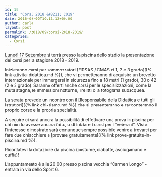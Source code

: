 ```yaml
---
id: 14
title: "Corsi 2018 &#8211; 2019"
date: 2018-09-05T16:12:12+00:00
author: carlo
layout: post
permalink: /2018/09/corsi-2018-2019/
categories:
  - Corsi
---
```


[Lunedì 17 Settembre](https://www.facebook.com/events/314665579306466/) si terrà presso la piscina dello stadio la presentazione dei corsi per la stagione 2018 &#8211; 2019.

Inizieranno corsi per sommozzatori [FIPSAS / CMAS di 1, 2 e 3 grado]({% link attivita-didattica.md %}), che vi permetteranno di acquisire un brevetto internazionale per immergersi in sicurezza fino a 18 metri (1 grado), 30 o 42 (2 e 3 grado). Saranno offerti anche corsi per le specializzazioni, come la muta stagna, le immersioni notturne, i relitti o la fotografia subacquea.

La serata prevede un incontro con il [Responsabile della Didattica e tutti gli Istruttori]({% link chi-siamo.md %}) che si presenteranno e racconteranno il proprio corso e la propria specialità.

A seguire ci sarà ancora la possibilità di effettuare una prova in piscina per chi non lo avesse ancora fatto, o di iniziare i corsi per i &#8220;veterani&#8221;. Visto l&#8217;interesse dimostrato sarà comunque sempre possibile venire a trovarci per fare due chiacchiere e [provare gratuitamente]({% link prove-gratuite-in-piscina.md %}).

Ricordatevi la dotazione da piscina (costume, ciabatte, asciugamano e cuffia)!

L&#8217;appuntamento è alle 20:00 presso piscina vecchia &#8220;Carmen Longo&#8221; &#8211; entrata in via dello Sport 6.
